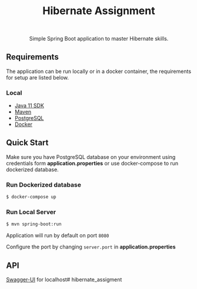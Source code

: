 <h1 align="center"> Hibernate Assignment </h1> <br>

<p align="center">
  Simple Spring Boot application to master Hibernate skills.
</p>




## Requirements
The application can be run locally or in a docker container, the requirements for setup are listed below.


### Local
* [Java 11 SDK](https://www.oracle.com/java/technologies/downloads/#java11)
* [Maven](https://maven.apache.org/download.cgi)
* [PostgreSQL](https://www.postgresql.org/download/)
* [Docker](https://www.docker.com/get-docker)

## Quick Start
Make sure you have PostgreSQL database on your environment using credentials form __application.properties__
or use docker-compose to run dockerized database.

### Run Dockerized database

```bash
$ docker-compose up
```

### Run Local Server
```bash
$ mvn spring-boot:run
```

Application will run by default on port `8080`

Configure the port by changing `server.port` in __application.properties__

## API
[Swagger-UI](http://localhost:8080/swagger-ui/index.html) for localhost# hibernate_assigment
